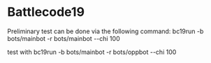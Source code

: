 # Battlecode19


Preliminary test can be done via the following command:
bc19run -b bots/mainbot -r bots/mainbot --chi 100


test with bc19run -b bots/mainbot -r bots/oppbot --chi 100
